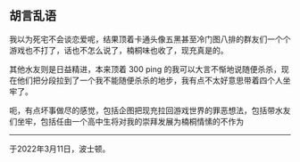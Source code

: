 ## 胡言乱语

我以为死宅不会谈恋爱呢，结果顶着卡通头像五黑甚至冷门图八排的群友们一个个游戏也不打了，话也不怎么说了，楠桐味也收了，现充真是的。

其他水友则是日益精进，本来顶着 300 ping 的我可以大言不惭地说随便杀杀，现在他们把分段拉到了一个我不能随便杀杀的地步，我有点不太好意思带着四个人坐牢了。

呃，有点坏事做尽的感觉，包括企图把现充拉回游戏世界的罪恶想法，包括带水友们坐牢，包括任由一个高中生将对我的崇拜发展为楠桐情愫的不作为



------

于2022年3月11日，波士顿。
